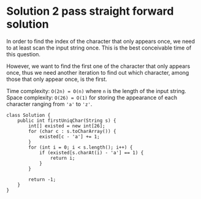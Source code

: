 # Solution 2 pass straight forward solution

In order to find the index of the character that only appears once, we need to at least scan the input string once. This is the best conceivable time of this question. 

However, we want to find the first one of the character that only appears once, thus we need another iteration to find out which character, among those that only appear once, is the first. 

Time complexity: `O(2n) = O(n)` where `n` is the length of the input string.
Space complexity: `O(26) = O(1)` for storing the appearance of each character ranging from `'a'` to `'z'`. 

```
class Solution {
    public int firstUniqChar(String s) {
        int[] existed = new int[26];
        for (char c : s.toCharArray()) {
            existed[c - 'a'] += 1;
        }
        for (int i = 0; i < s.length(); i++) {
            if (existed[s.charAt(i) - 'a'] == 1) {
                return i;
            }
        }
        
        return -1;
    }
}
```
